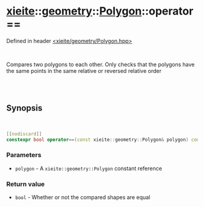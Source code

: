 # [xieite](../../../README.md)::[geometry](../../geometry.md)::[Polygon](../Polygon.md)::operator==
Defined in header [<xieite/geometry/Polygon.hpp>](../../../include/xieite/geometry/Polygon.hpp)

<br/>

Compares two polygons to each other. Only checks that the polygons have the same points in the same relative or reversed relative order

<br/><br/>

## Synopsis

<br/>

```cpp
[[nodiscard]]
constexpr bool operator==(const xieite::geometry::Polygon& polygon) const noexcept;
```
### Parameters
- `polygon` - A `xieite::geometry::Polygon` constant reference
### Return value
- `bool` - Whether or not the compared shapes are equal
